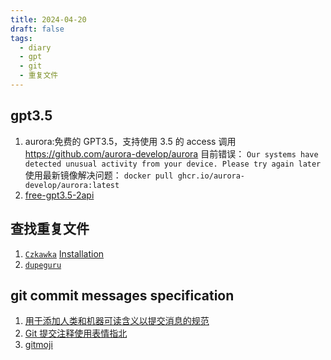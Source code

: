 ```yaml
---
title: 2024-04-20
draft: false
tags:
  - diary
  - gpt
  - git
  - 重复文件
---
```

## gpt3.5

1. aurora:免费的 GPT3.5，支持使用 3.5 的 access 调用 <https://github.com/aurora-develop/aurora>
 目前错误：
 `Our systems have detected unusual activity from your device. Please try again later`
 使用最新镜像解决问题：
 `docker pull ghcr.io/aurora-develop/aurora:latest`
2. [free-gpt3.5-2api](https://github.com/aurorax-neo/free-gpt3.5-2api)

## 查找重复文件

1. [`Czkawka`](https://github.com/qarmin/czkawka)
 [Installation](https://qarmin.github.io/czkawka/instructions/Installation.html)
2. [`dupeguru`](https://github.com/arsenetar/dupeguru)

## git commit messages specification

1. [用于添加人类和机器可读含义以提交消息的规范](https://www.conventionalcommits.org/en/v1.0.0/#specification)
2. [Git 提交注释使用表情指北](https://hooj0.github.io/git-emoji-guide/)
 1. [gitmoji](https://gitmoji.dev/)
